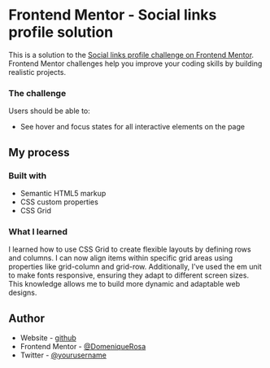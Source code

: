 # Frontend Mentor - Social links profile solution

This is a solution to the [Social links profile challenge on Frontend Mentor](https://www.frontendmentor.io/challenges/social-links-profile-UG32l9m6dQ). Frontend Mentor challenges help you improve your coding skills by building realistic projects. 

### The challenge

Users should be able to:

- See hover and focus states for all interactive elements on the page

## My process

### Built with

- Semantic HTML5 markup
- CSS custom properties
- CSS Grid


### What I learned


I learned how to use CSS Grid to create flexible layouts by defining rows and columns. I can now align items within specific grid areas using properties like grid-column and grid-row. Additionally, I’ve used the em unit to make fonts responsive, ensuring they adapt to different screen sizes. This knowledge allows me to build more dynamic and adaptable web designs.


## Author

- Website - [github](https://github.com/DomeniqueRosa)
- Frontend Mentor - [@DomeniqueRosa](https://www.frontendmentor.io/profile/DomeniqueRosa)
- Twitter - [@yourusername](https://www.twitter.com/yourusername)

